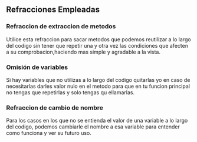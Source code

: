 ## Refracciones Empleadas
### Refraccion de extraccion de metodos
Utilice esta refraccion para sacar metodos que podemos reutilizar a lo largo del codigo sin tener que repetir una y otra vez las condiciones que afecten a su comprobacion,haciendo mas simple y agradable a la vista.

### Omisión de variables
Si hay variables que no utilizas a lo largo del codigo quitarlas yo en caso de necesitarlas darles valor nulo en el metodo para que en tu funcion principal no tengas que repetirlas y solo tengas qu ellamarlas.

### Refraccion de cambio de nombre
Para los casos en los que no se entienda el valor de una variable a lo largo del codigo, podemos cambiarle el nombre a esa variable para entender como funciona y ver su futuro uso.
